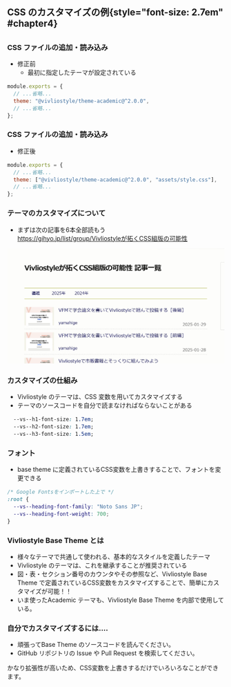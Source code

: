 ## CSS のカスタマイズの例{style="font-size: 2.7em" #chapter4}

##

### CSS ファイルの追加・読み込み

- 修正前
  - 最初に指定したテーマが設定されている

```js title=vivliostyle.config.js
module.exports = {
  // ...省略...
  theme: "@vivliostyle/theme-academic@^2.0.0",
  // ...省略...
};
```

### CSS ファイルの追加・読み込み

- 修正後

```js title=vivliostyle.config.js
module.exports = {
  // ...省略...
  theme: ["@vivliostyle/theme-academic@^2.0.0", "assets/style.css"],
  // ...省略...
};
```

### テーマのカスタマイズについて

- まずは次の記事を6本全部読もう  
  <https://gihyo.jp/list/group/Vivliostyleが拓くCSS組版の可能性>

![](./../assets/customize/gihyo.jpg)

### カスタマイズの仕組み

- Vivliostyle のテーマは、CSS 変数を用いてカスタマイズする
- テーマのソースコードを自分で読まなければならないことがある

```css title=style.css
  --vs--h1-font-size: 1.7em;
  --vs--h2-font-size: 1.7em;
  --vs--h3-font-size: 1.5em;
```

### フォント

- base theme に定義されているCSS変数を上書きすることで、フォントを変更できる

```css title=style.css
/* Google Fontsをインポートした上で */
:root {
  --vs--heading-font-family: "Noto Sans JP";
  --vs--heading-font-weight: 700;
}
```

### Vivliostyle Base Theme とは

- 様々なテーマで共通して使われる、基本的なスタイルを定義したテーマ
- Vivliostyle のテーマは、これを継承することが推奨されている
- 図・表・セクション番号のカウンタやその参照など、Vivliostyle Base Theme で定義されているCSS変数をカスタマイズすることで、簡単にカスタマイズが可能！！
- いま使ったAcademic テーマも、Vivliostyle Base Theme を内部で使用している。

### 自分でカスタマイズするには....

- 頑張ってBase Theme のソースコードを読んでください。
- GitHub リポジトリの Issue や Pull Request を検索してください。

かなり拡張性が高いため、CSS変数を上書きするだけでいろいろなことができます。